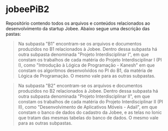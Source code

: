 # jobeePiB2

Repositório contendo todos os arquivos e conteúdos relacionados ao desenvolvimento da startup Jobee.
Abaixo segue uma descrição das pastas:
 
> Na subpasta "B1" encontram-se os arquivos e documentos produzidos no B1 relacionados à Jobee. Dentro dessa subpasta há outra subpasta denominada "Projeto Interdisciplinar I", em que constam os trabalhos de cada matéria do Projeto Interdisciplinar I (PI I), como "Introdução à Lógica de Programação - Kanesh" em que constam os algoritmos desenvolvidos no PI do B1, da matéria de Lógica de Programação. O mesmo vale para as outras subpastas.

> Na subpasta "B2" encontram-se os arquivos e documentos produzidos no B2 relacionados à Jobee. Dentro dessa subpasta há outra subpasta denominada "Projeto Interdisciplinar II", em que constam os trabalhos de cada matéria do Projeto Interdisciplinar II (PI II), como "Desenvolvimento de Aplicativos Móveis - Adail", em que constam o banco de dados do cadastro da Jobee, e as telas no Ionic que tratam das mesmas tabelas do banco de dados. O mesmo vale para as outras subpastas.



